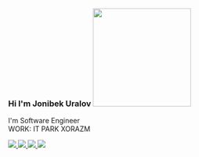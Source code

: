 ### Hi I'm Jonibek Uralov <img src="https://media0.giphy.com/media/TFPdmm3rdzeZ0kP3zG/giphy.webp?cid=790b7611cw75ix3s3jj9swjweg0grcp6k1r851guk05qvcuw&ep=v1_gifs_search&rid=giphy.webp&ct=g" width="200px">

I'm Software Engineer <br>
WORK: IT PARK XORAZM 

<a href="https://www.youtube.com/@jonibek_dev"> 
 <img src="https://cdn-icons-png.flaticon.com/256/1384/1384060.png" >
</a>
<a href="https://www.linkedin.com/in/jonibekuralov/">
 <img src="https://cdn1.iconfinder.com/data/icons/logotypes/32/circle-linkedin-512.png" >
</a>
<a href="https://t.me/jonibek_devv">
 <img src="https://upload.wikimedia.org/wikipedia/commons/thumb/8/82/Telegram_logo.svg/2048px-Telegram_logo.svg.png" >
</a>
<a href="https://www.instagram.com/jonibek.dev">
 <img src="https://upload.wikimedia.org/wikipedia/commons/thumb/a/a5/Instagram_icon.png/768px-Instagram_icon.png" >
</a>
